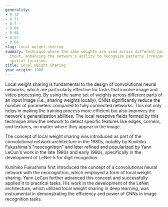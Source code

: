 ```yaml
---
generality:
- 0.72
- 0.71
- 0.7
- 0.69
- 0.68
- 0.67
- 0.66
slug: local-weight-sharing
summary: Technique where the same weights are used across different positions in an
  input, enhancing the network's ability to recognize patterns irrespective of their
  spatial location.
title: Local Weight Sharing
year_origin: 1980
---
```


Local weight sharing is fundamental to the design of convolutional neural networks, which are particularly effective for tasks that involve image and video processing. By using the same set of weights across different parts of an input image (i.e., sharing weights locally), CNNs significantly reduce the number of parameters compared to fully connected networks. This not only helps in making the training process more efficient but also improves the network's generalization abilities. The local receptive fields formed by this technique allow the network to detect specific features like edges, corners, and textures, no matter where they appear in the image.

The concept of local weight sharing was introduced as part of the convolutional network architecture in the 1980s, notably by Kunihiko Fukushima's "neocognitron" and later refined and popularized by Yann LeCun's work in the late 1980s and early 1990s, specifically in the development of LeNet-5 for digit recognition.

Kunihiko Fukushima first introduced the concept of a convolutional neural network with the neocognitron, which employed a form of local weight sharing. Yann LeCun further advanced this concept and successfully applied it to practical tasks. His work in the development of the LeNet architecture, which utilized local weight sharing in deep learning, was instrumental in demonstrating the efficiency and power of CNNs in image recognition tasks.